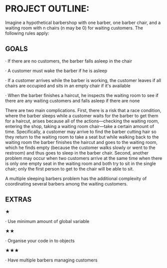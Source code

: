 # PROJECT OUTLINE:

Imagine a hypothetical barbershop with one barber, one barber chair, and a waiting room with n chairs (n may be 0) for waiting customers. The following rules apply:

## GOALS

· If there are no customers, the barber falls asleep in the chair

· A customer must wake the barber if he is asleep

· If a customer arrives while the barber is working, the customer leaves if all chairs are occupied and sits in an empty chair if it's available

· When the barber finishes a haircut, he inspects the waiting room to see if there are any waiting customers and falls asleep if there are none

There are two main complications. First, there is a risk that a race condition, where the barber sleeps while a customer waits for the barber to get them for a haircut, arises because all of the actions—checking the waiting room, entering the shop, taking a waiting room chair—take a certain amount of time. Specifically, a customer may arrive to find the barber cutting hair so they return to the waiting room to take a seat but while walking back to the waiting room the barber finishes the haircut and goes to the waiting room, which he finds empty (because the customer walks slowly or went to the restroom) and thus goes to sleep in the barber chair. Second, another problem may occur when two customers arrive at the same time when there is only one empty seat in the waiting room and both try to sit in the single chair; only the first person to get to the chair will be able to sit.

A multiple sleeping barbers problem has the additional complexity of coordinating several barbers among the waiting customers.

## EXTRAS

★

· Use minimum amount of global variable

★★

· Organise your code in to objects

★★★

· Have multiple barbers managing customers 